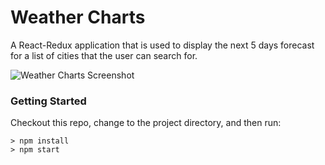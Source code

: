 # Weather Charts

A React-Redux application that is used to display the next 5 days forecast for a list of cities that the user can search for.

![Weather Charts Screenshot](https://imgur.com/IF83J6K)

### Getting Started

Checkout this repo, change to the project directory, and then run:

```
> npm install
> npm start
```
